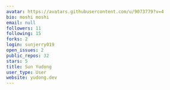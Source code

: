 ```yaml
---
avatar: https://avatars.githubusercontent.com/u/9073779?v=4
bio: moshi moshi
email: null
followers: 11
following: 15
forks: 2
login: sunjerry019
open_issues: 2
public_repos: 32
stars: 5
title: Sun Yudong
user_type: User
website: yudong.dev
---
```

